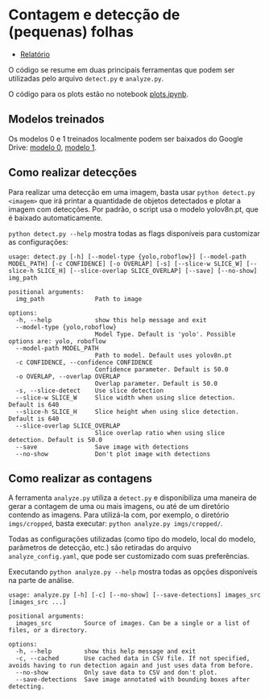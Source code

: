 # Contagem e detecção de (pequenas) folhas

- [Relatório]()

O código se resume em duas principais ferramentas que podem ser utilizadas pelo arquivo `detect.py` e `analyze.py`.

O código para os plots estão no notebook [plots.ipynb](https://github.com/juliokscesar/scg-leaf-count/blob/main/plots.ipynb).

## Modelos treinados

Os modelos 0 e 1 treinados localmente podem ser baixados do Google Drive: [modelo 0](https://drive.google.com/file/d/10U50eUNqP-LpBuxqq1WpyzLIWs4GUl9I/view?usp=sharing), [modelo 1](https://drive.google.com/file/d/1OhsZ5W90XB8MN7q7lssfM8Wml5X6aT18/view?usp=sharing).

## Como realizar detecções

Para realizar uma detecção em uma imagem, basta usar `python detect.py <imagem>` que irá printar a quantidade de objetos detectados e plotar a imagem com detecções. Por padrão, o script usa o modelo yolov8n.pt, que é baixado automaticamente.

`python detect.py --help` mostra todas as flags disponíveis para customizar as configurações:

```
usage: detect.py [-h] [--model-type {yolo,roboflow}] [--model-path MODEL_PATH] [-c CONFIDENCE] [-o OVERLAP] [-s] [--slice-w SLICE_W] [--slice-h SLICE_H] [--slice-overlap SLICE_OVERLAP] [--save] [--no-show] img_path

positional arguments:
  img_path              Path to image

options:
  -h, --help            show this help message and exit
  --model-type {yolo,roboflow}
                        Model Type. Default is 'yolo'. Possible options are: yolo, roboflow
  --model-path MODEL_PATH
                        Path to model. Default uses yolov8n.pt
  -c CONFIDENCE, --confidence CONFIDENCE
                        Confidence parameter. Default is 50.0
  -o OVERLAP, --overlap OVERLAP
                        Overlap parameter. Default is 50.0
  -s, --slice-detect    Use slice detection
  --slice-w SLICE_W     Slice width when using slice detection. Default is 640
  --slice-h SLICE_H     Slice height when using slice detection. Default is 640
  --slice-overlap SLICE_OVERLAP
                        Slice overlap ratio when using slice detection. Default is 50.0
  --save                Save image with detections
  --no-show             Don't plot image with detections
```

## Como realizar as contagens

A ferramenta `analyze.py` utiliza a `detect.py` e disponibiliza uma maneira de gerar a contagem de uma ou mais imagens, ou até de um diretório contendo as imagens. Para utilizá-la com, por exemplo, o diretório `imgs/cropped`, basta executar: `python analyze.py imgs/cropped/`.

Todas as configurações utilizadas (como tipo do modelo, local do modelo, parâmetros de detecção, etc.) são retiradas do arquivo `analyze_config.yaml`, que pode ser customizado com suas preferências.

Executando `python analyze.py --help` mostra todas as opções disponíveis na parte de análise.

```
usage: analyze.py [-h] [-c] [--no-show] [--save-detections] images_src [images_src ...]

positional arguments:
  images_src         Source of images. Can be a single or a list of files, or a directory.

options:
  -h, --help         show this help message and exit
  -c, --cached       Use cached data in CSV file. If not specified, avoids having to run detection again and just uses data from before.
  --no-show          Only save data to CSV and don't plot.
  --save-detections  Save image annotated with bounding boxes after detecting.
```

